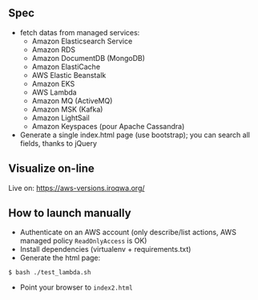 Spec
----

* fetch datas from managed services:
  * Amazon Elasticsearch Service
  * Amazon RDS
  * Amazon DocumentDB (MongoDB)
  * Amazon ElastiCache
  * AWS Elastic Beanstalk
  * Amazon EKS
  * AWS Lambda
  * Amazon MQ (ActiveMQ)
  * Amazon MSK (Kafka)
  * Amazon LightSail
  * Amazon Keyspaces (pour Apache Cassandra)
* Generate a single index.html page (use bootstrap); you can search all fields, thanks to jQuery

Visualize on-line
-----------------

Live on: https://aws-versions.iroqwa.org/

How to launch manually
----------------------

* Authenticate on an AWS account (only describe/list actions, AWS managed policy `ReadOnlyAccess` is OK)
* Install dependencies (virtualenv + requirements.txt)
* Generate the html page:

```
$ bash ./test_lambda.sh
```
* Point your browser to `index2.html`
